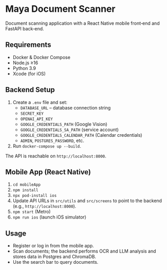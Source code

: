 # Maya Document Scanner

Document scanning application with a React Native mobile front‑end and FastAPI back‑end.

## Requirements
- Docker & Docker Compose
- Node.js ≥16
- Python 3.9
- Xcode (for iOS)

## Backend Setup
1. Create a `.env` file and set:
   - `DATABASE_URL` – database connection string
   - `SECRET_KEY`
   - `OPENAI_API_KEY`
   - `GOOGLE_CREDENTIALS_PATH` (Google Vision)
   - `GOOGLE_CREDENTIALS_SA_PATH` (service account)
   - `GOOGLE_CREDENTIALS_CALENDAR_PATH` (Calendar credentials)
   - `ADMIN`, `POSTGRES_PASSWORD`, etc.
2. Run `docker-compose up --build`.

The API is reachable on `http://localhost:8000`.

## Mobile App (React Native)
1. `cd mobileApp`
2. `npm install`
3. `npx pod-install ios`
4. Update API URLs in `src/utils` and `src/screens` to point to the backend (e.g., `http://localhost:8000`).
5. `npm start` (Metro)
6. `npm run ios` (launch iOS simulator)

## Usage
- Register or log in from the mobile app.
- Scan documents; the backend performs OCR and LLM analysis and stores data in Postgres and ChromaDB.
- Use the search bar to query documents.